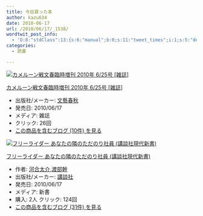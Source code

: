 ```yaml
---
title: 今日買った本
author: kazu634
date: 2010-06-17
url: /2010/06/17/_1538/
wordtwit_post_info:
  - 'O:8:"stdClass":13:{s:6:"manual";b:0;s:11:"tweet_times";i:1;s:5:"delay";i:0;s:7:"enabled";i:1;s:10:"separation";s:2:"60";s:7:"version";s:3:"3.7";s:14:"tweet_template";b:0;s:6:"status";i:2;s:6:"result";a:0:{}s:13:"tweet_counter";i:2;s:13:"tweet_log_ids";a:1:{i:0;i:5283;}s:9:"hash_tags";a:0:{}s:8:"accounts";a:1:{i:0;s:7:"kazu634";}}'
categories:
  - 読書

---
```

<div class="section">
<div class="hatena-asin-detail">
<a href="http://www.amazon.co.jp/dp/B003PLNKJ4/?tag=hatena_st1-22&ascsubtag=d-7ibv" onclick="__gaTracker('send', 'event', 'outbound-article', 'http://www.amazon.co.jp/dp/B003PLNKJ4/?tag=hatena_st1-22&ascsubtag=d-7ibv', '');"><img src="https://images-na.ssl-images-amazon.com/images/I/51SzlrIW-3L._SL160_.jpg" class="hatena-asin-detail-image" alt="カメルーン戦文春臨時増刊 2010年 6/25号 [雑誌]" title="カメルーン戦文春臨時増刊 2010年 6/25号 [雑誌]" /></a></p> 
    
<div class="hatena-asin-detail-info">
<p class="hatena-asin-detail-title">
<a href="http://www.amazon.co.jp/dp/B003PLNKJ4/?tag=hatena_st1-22&ascsubtag=d-7ibv" onclick="__gaTracker('send', 'event', 'outbound-article', 'http://www.amazon.co.jp/dp/B003PLNKJ4/?tag=hatena_st1-22&ascsubtag=d-7ibv', 'カメルーン戦文春臨時増刊 2010年 6/25号 [雑誌]');">カメルーン戦文春臨時増刊 2010年 6/25号 [雑誌]</a>
</p>
      
<ul>
<li>
<span class="hatena-asin-detail-label">出版社/メーカー:</span> <a href="http://d.hatena.ne.jp/keyword/%CA%B8%E9%BA%BD%D5%BD%A9" onclick="__gaTracker('send', 'event', 'outbound-article', 'http://d.hatena.ne.jp/keyword/%CA%B8%E9%BA%BD%D5%BD%A9', '文藝春秋');" class="keyword">文藝春秋</a>
</li>
<li>
<span class="hatena-asin-detail-label">発売日:</span> 2010/06/17
</li>
<li>
<span class="hatena-asin-detail-label">メディア:</span> 雑誌
</li>
<li>
<span class="hatena-asin-detail-label">クリック</span>: 26回
</li>
<li>
<a href="http://d.hatena.ne.jp/asin/B003PLNKJ4" onclick="__gaTracker('send', 'event', 'outbound-article', 'http://d.hatena.ne.jp/asin/B003PLNKJ4', 'この商品を含むブログ (10件) を見る');" target="_blank">この商品を含むブログ (10件) を見る</a>
</li>
</ul>
</div>
    
<div class="hatena-asin-detail-foot">
</div>
</div>
  
<div class="hatena-asin-detail">
<a href="http://www.amazon.co.jp/dp/4062880563/?tag=hatena_st1-22&ascsubtag=d-7ibv" onclick="__gaTracker('send', 'event', 'outbound-article', 'http://www.amazon.co.jp/dp/4062880563/?tag=hatena_st1-22&ascsubtag=d-7ibv', '');"><img src="https://images-na.ssl-images-amazon.com/images/I/31cdjdCQoCL._SL160_.jpg" class="hatena-asin-detail-image" alt="フリーライダー あなたの隣のただのり社員 (講談社現代新書)" title="フリーライダー あなたの隣のただのり社員 (講談社現代新書)" /></a></p> 
    
<div class="hatena-asin-detail-info">
<p class="hatena-asin-detail-title">
<a href="http://www.amazon.co.jp/dp/4062880563/?tag=hatena_st1-22&ascsubtag=d-7ibv" onclick="__gaTracker('send', 'event', 'outbound-article', 'http://www.amazon.co.jp/dp/4062880563/?tag=hatena_st1-22&ascsubtag=d-7ibv', 'フリーライダー あなたの隣のただのり社員 (講談社現代新書)');">フリーライダー あなたの隣のただのり社員 (講談社現代新書)</a>
</p>
      
<ul>
<li>
<span class="hatena-asin-detail-label">作者:</span> <a href="http://d.hatena.ne.jp/keyword/%B2%CF%B9%E7%C2%C0%B2%F0" onclick="__gaTracker('send', 'event', 'outbound-article', 'http://d.hatena.ne.jp/keyword/%B2%CF%B9%E7%C2%C0%B2%F0', '河合太介');" class="keyword">河合太介</a>,<a href="http://d.hatena.ne.jp/keyword/%C5%CF%C9%F4%B4%B4" onclick="__gaTracker('send', 'event', 'outbound-article', 'http://d.hatena.ne.jp/keyword/%C5%CF%C9%F4%B4%B4', '渡部幹');" class="keyword">渡部幹</a>
</li>
<li>
<span class="hatena-asin-detail-label">出版社/メーカー:</span> <a href="http://d.hatena.ne.jp/keyword/%B9%D6%C3%CC%BC%D2" onclick="__gaTracker('send', 'event', 'outbound-article', 'http://d.hatena.ne.jp/keyword/%B9%D6%C3%CC%BC%D2', '講談社');" class="keyword">講談社</a>
</li>
<li>
<span class="hatena-asin-detail-label">発売日:</span> 2010/06/17
</li>
<li>
<span class="hatena-asin-detail-label">メディア:</span> 新書
</li>
<li>
<span class="hatena-asin-detail-label">購入</span>: 2人 <span class="hatena-asin-detail-label">クリック</span>: 124回
</li>
<li>
<a href="http://d.hatena.ne.jp/asin/4062880563" onclick="__gaTracker('send', 'event', 'outbound-article', 'http://d.hatena.ne.jp/asin/4062880563', 'この商品を含むブログ (31件) を見る');" target="_blank">この商品を含むブログ (31件) を見る</a>
</li>
</ul>
</div>
    
<div class="hatena-asin-detail-foot">
</div>
</div>
</div>
